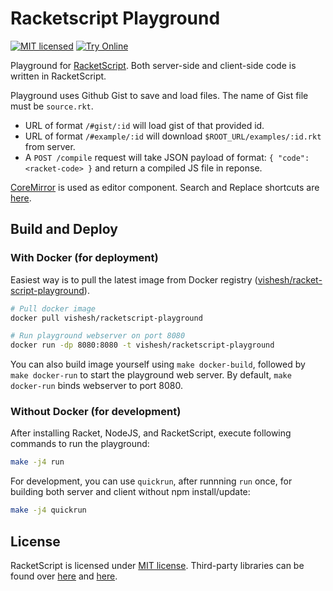 Racketscript Playground
=======================

[![MIT licensed](https://img.shields.io/badge/license-MIT-blue.svg)](COPYING.md)
[![Try Online](https://img.shields.io/badge/try_it-online!-ff9900.svg)]( http://play.racketscript.org)

Playground for [RacketScript](https://github.com/vishesh/racketscript). 
Both server-side and client-side code is written in RacketScript. 

Playground uses Github Gist to save and load files. The name of Gist
file must be `source.rkt`.

- URL of format `/#gist/:id` will load gist of that provided id.
- URL of format `/#example/:id` will download
  `$ROOT_URL/examples/:id.rkt` from server.
- A `POST /compile` request will take JSON payload of format: `{
  "code": <racket-code> }` and return a compiled JS file in reponse.

[CoreMirror](https://codemirror.net/) is used as editor
component. Search and Replace shortcuts
are [here](https://codemirror.net/demo/search.html).

## Build and Deploy

### With Docker (for deployment)

Easiest way is to pull the latest image from Docker registry
([vishesh/racket-script-playground](https://hub.docker.com/r/vishesh/racketscript-playground)).

```bash
# Pull docker image
docker pull vishesh/racketscript-playground

# Run playground webserver on port 8080
docker run -dp 8080:8080 -t vishesh/racketscript-playground
```

You can also build image yourself using `make docker-build`, followed by `make
docker-run` to start the playground web server. By default, `make docker-run`
binds webserver to port 8080.

### Without Docker (for development)

After installing Racket, NodeJS, and RacketScript, execute following
commands to run the playground:

```bash
make -j4 run
```

For development, you can use `quickrun`, after runnning `run` once,
for building both server and client without npm install/update:

```bash
make -j4 quickrun
```

## License

RacketScript is licensed under [MIT license](LICENSE). Third-party
libraries can be found over [here](static/index.html)
and [here](package.json).
